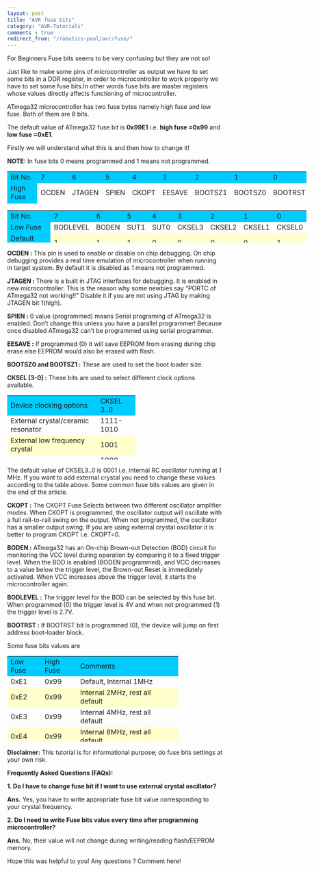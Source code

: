 ```yaml
---
layout: post
title: "AVR fuse bits"
category: "AVR-Tutorials"
comments : true
redirect_from: "/robotics-pool/avr/fuse/"
---
```

For Beginners Fuse bits seems to be very confusing but they are not so!

Just like to make some pins of microcontroller as output we have to set some bits in a DDR register, in order to microcontroller to work properly we have to set some fuse bits.In other words fuse bits are master registers whose values directly affects functioning of microcontroller.

ATmega32 microcontroller has two fuse bytes namely high fuse and low fuse. Both of them are 8 bits.

The default value of ATmega32 fuse bit is **0x99E1** i.e. **high fuse =0x99** and **low fuse =0xE1**.

Firstly we will understand what this is and then how to change it!

**NOTE:** In fuse bits 0 means programmed and 1 means not programmed.

<table style="height: 75px; ; width: 700px;" border="0" cellpadding="10">
<tbody>
<tr style="background-color: #00ccff;">
<td>Bit No.</td>
<td>7</td>
<td>6</td>
<td>5</td>
<td>4</td>
<td>3</td>
<td>2</td>
<td>1</td>
<td>0</td>
</tr>
<tr>
<td style="background-color: #00ccff;">High Fuse</td>
<td>OCDEN</td>
<td>JTAGEN</td>
<td>SPIEN</td>
<td>CKOPT</td>
<td>EESAVE</td>
<td>BOOTSZ1</td>
<td>BOOTSZ0</td>
<td>BOOTRST</td>
</tr>
<tr style="background-color: #ffffcc;">
<td style="background-color: #00ccff;">Default Value</td>
<td>1</td>
<td>0</td>
<td>0</td>
<td>1</td>
<td>1</td>
<td>0</td>
<td>0</td>
<td>1</td>
</tr>
</tbody>
</table>

<table style="height: 75px; ; width: 700px;" border="0" cellpadding="10">
<tbody>
<tr style="background-color: #00ccff;">
<td>Bit No.</td>
<td>7</td>
<td>6</td>
<td>5</td>
<td>4</td>
<td>3</td>
<td>2</td>
<td>1</td>
<td>0</td>
</tr>
<tr>
<td style="background-color: #00ccff;">Low Fuse</td>
<td>BODLEVEL</td>
<td>BODEN</td>
<td>SUT1</td>
<td>SUT0</td>
<td>CKSEL3</td>
<td><span>CKSEL2</span></td>
<td><span>CKSEL1</span></td>
<td><span>CKSEL0</span></td>
</tr>
<tr style="background-color: #ffffcc;">
<td style="background-color: #00ccff;">Default Value</td>
<td>1</td>
<td>1</td>
<td>1</td>
<td>0</td>
<td>0</td>
<td>0</td>
<td>0</td>
<td>1</td>
</tr>
</tbody>
</table>

**OCDEN :** This pin is used to enable or disable on chip debugging. On chip debugging provides a real time emulation of microcontroller when running in target system. By default it is disabled as 1 means not programmed.

**JTAGEN :** There is a built in JTAG interfaces for debugging. It is enabled in new microcontroller. This is the reason why some newbies say “PORTC of ATmega32 not working!!” Disable it if you are not using JTAG by making JTAGEN bit 1(high).

**SPIEN :** 0 value (programmed) means Serial programing of ATmega32 is enabled. Don’t change this unless you have a parallel programmer! Because once disabled ATmega32 can’t be programmed using serial programmer.

**EESAVE :** If programmed (0) it will save EEPROM from erasing during chip erase else EEPROM would also be erased with flash.

**BOOTSZ0 and BOOTSZ1 :** These are used to set the boot loader size.

**CKSEL [3-0] :** These bits are used to select different clock options available. 

<table style="height: 150px; ; width: 300px;" border="0" cellpadding="10">
<tbody>
<tr style="background-color: #00ccff;">
<td>Device clocking options</td>
<td>CKSEL 3..0</td>
</tr>
<tr>
<td>External crystal/ceramic resonator</td>
<td>1111-1010</td>
</tr>
<tr style="background-color: #ffffcc;">
<td>External low frequency crystal</td>
<td>1001</td>
</tr>
<tr>
<td>External RC oscillator</td>
<td>1000-0101</td>
</tr>
<tr style="background-color: #ffffcc;">
<td>Calibrated Internal RC oscillator</td>
<td>0100-0001</td>
</tr>
<tr>
<td>External clock</td>
<td>0000</td>
</tr>
</tbody>
</table>

The default value of CKSEL3..0 is 0001 i.e. internal RC oscillator running at 1 MHz. If you want to add external crystal you need to change these values according to the table above. Some common fuse bits values are given in the end of the article.

**CKOPT :** The CKOPT Fuse Selects between two different oscillator amplifier modes. When CKOPT is programmed, the oscillator output will oscillate with a full rail-to-rail swing on the output. When not programmed, the oscillator has a smaller output swing. If you are using external crystal oscillator it is better to program CKOPT i.e. CKOPT=0.

**BODEN :** ATmega32 has an On-chip Brown-out Detection (BOD) circuit for monitoring the VCC level during operation by comparing it to a fixed trigger level. When the BOD is enabled (BODEN programmed), and VCC decreases to a value below the trigger level, the Brown-out Reset is immediately activated. When VCC increases above the trigger level, it starts the microcontroller again.

**BODLEVEL :** The trigger level for the BOD can be selected by this fuse bit. When programmed (0) the trigger level is 4V and when not programmed (1) the trigger level is 2.7V.

**BOOTRST :** If BOOTRST bit is programmed (0), the device will jump on first address boot-loader block.

Some fuse bits values are

<table style="width: 400px; height: 200px;" border="0" cellpadding="10" align="center">
<tbody>
<tr style="background-color: #00ccff;">
<td>Low Fuse</td>
<td>High Fuse</td>
<td>Comments</td>
</tr>
<tr>
<td>0xE1</td>
<td>0x99</td>
<td> Default, Internal 1MHz</td>
</tr>
<tr style="background-color: #ffffcc;">
<td>0xE2</td>
<td>0x99</td>
<td><span>Internal 2MHz, rest all default</span> </td>
</tr>
<tr>
<td>0xE3</td>
<td>0x99</td>
<td><span>Internal 4MHz, rest all default</span> </td>
</tr>
<tr style="background-color: #ffffcc;">
<td>0xE4</td>
<td>0x99</td>
<td><span>Internal 8MHz, rest all default</span> </td>
</tr>
<tr>
<td>0xEE</td>
<td>0xC9</td>
<td>External 12/16MHz, JTAG disabled</td>
</tr>
<tr style="background-color: #ffffcc;">
<td>0xE1</td>
<td>0xD9</td>
<td>Internal 1MHz, JTAG disabled </td>
</tr>
<tr>
<td>0xE2</td>
<td>0xD9</td>
<td><span>Internal 2MHz, JTAG disabled</span> </td>
</tr>
<tr style="background-color: #ffffcc;">
<td>0xE3</td>
<td>0xD9</td>
<td><span>Internal 4MHz, JTAG disabled</span> </td>
</tr>
<tr>
<td>0xE4</td>
<td>0xD9</td>
<td><span>Internal 8MHz, JTAG disabled</span> </td>
</tr>
</tbody>
</table>

**Disclaimer:** This tutorial is for informational purpose; do fuse bits settings at your own risk.

**Frequently Asked Questions (FAQs):**

**1. Do I have to change fuse bit if I want to use external crystal oscillator?**

**Ans.** Yes, you have to write appropriate fuse bit value corresponding to your crystal frequency.

**2. Do I need to write Fuse bits value every time after programming microcontroller?**

**Ans.** No, their value will not change during writing/reading flash/EEPROM memory.

Hope this was helpful to you! Any questions ? Comment here!